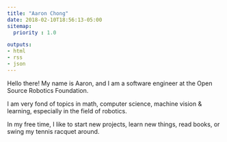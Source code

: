 ```yaml
---
title: "Aaron Chong"
date: 2018-02-10T18:56:13-05:00
sitemap:
  priority : 1.0

outputs:
- html
- rss
- json
---
```


Hello there! My name is Aaron, and I am a software engineer at the Open Source Robotics Foundation.

I am very fond of topics in math, computer science, machine vision & learning, especially in the field of robotics. 

In my free time, I like to start new projects, learn new things, read books, or swing my tennis racquet around.

